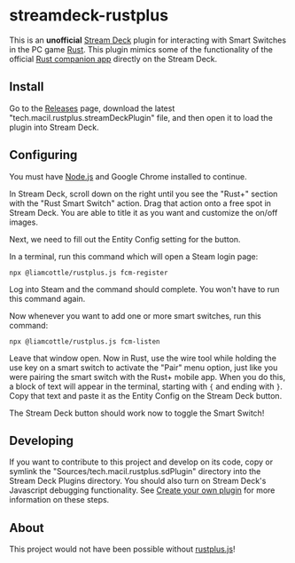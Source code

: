 # streamdeck-rustplus

This is an **unofficial** [Stream Deck](https://www.elgato.com/en/stream-deck-mk2) plugin for interacting with Smart Switches in the PC game [Rust](https://store.steampowered.com/app/252490/Rust/). This plugin mimics some of the functionality of the official [Rust companion app](https://rust.facepunch.com/companion) directly on the Stream Deck.

## Install

Go to the [Releases](https://github.com/Macil/streamdeck-rustplus/releases) page, download the latest "tech.macil.rustplus.streamDeckPlugin" file, and then open it to load the plugin into Stream Deck.

## Configuring

You must have [Node.js](https://nodejs.org/) and Google Chrome installed to continue.

In Stream Deck, scroll down on the right until you see the "Rust+" section with the "Rust Smart Switch" action. Drag that action onto a free spot in Stream Deck. You are able to title it as you want and customize the on/off images.

Next, we need to fill out the Entity Config setting for the button.

In a terminal, run this command which will open a Steam login page:

```
npx @liamcottle/rustplus.js fcm-register
```

Log into Steam and the command should complete. You won't have to run this command again.

Now whenever you want to add one or more smart switches, run this command:

```
npx @liamcottle/rustplus.js fcm-listen
```

Leave that window open. Now in Rust, use the wire tool while holding the use key on a smart switch to activate the "Pair" menu option, just like you were pairing the smart switch with the Rust+ mobile app. When you do this, a block of text will appear in the terminal, starting with `{` and ending with `}`. Copy that text and paste it as the Entity Config on the Stream Deck button.

The Stream Deck button should work now to toggle the Smart Switch!

## Developing

If you want to contribute to this project and develop on its code, copy or symlink the "Sources/tech.macil.rustplus.sdPlugin" directory into the Stream Deck Plugins directory. You should also turn on Stream Deck's Javascript debugging functionality. See [Create your own plugin](https://developer.elgato.com/documentation/stream-deck/sdk/create-your-own-plugin/) for more information on these steps.

## About

This project would not have been possible without [rustplus.js](https://github.com/liamcottle/rustplus.js)!
